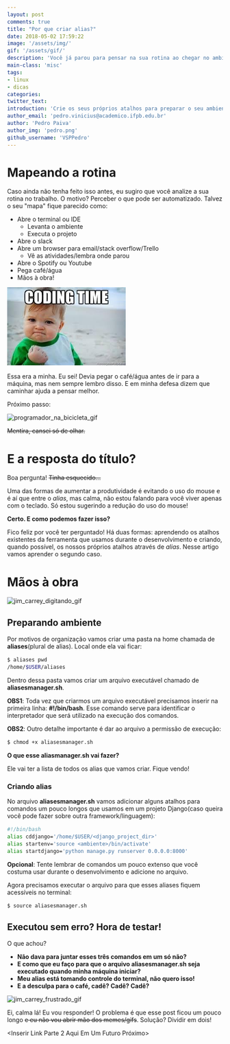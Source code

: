 ```yaml
---
layout: post
comments: true
title: "Por que criar alias?"
date: 2018-05-02 17:59:22
image: '/assets/img/'
gif: '/assets/gif/'
description: 'Você já parou para pensar na sua rotina ao chegar no ambiente de trabalho após ligar a máquina? Quais comandos sempre usa? Quais sistemas sempre abre?'
main-class: 'misc'
tags:
- linux
- dicas
categories:
twitter_text:
introduction: 'Crie os seus próprios atalhos para preparar o seu ambiente de trabalho e tenha a perfeita desculpa para encher o seu café enquanto a máquina os executa.'
author_email: 'pedro.vinicius@academico.ifpb.edu.br'
author: 'Pedro Paiva'
author_img: 'pedro.png'
github_username: 'VSPPedro'
---
```


# Mapeando a rotina

Caso ainda não tenha feito isso antes, eu sugiro que você analize a sua rotina no trabalho. O motivo? Perceber o que pode ser automatizado.
Talvez o seu "mapa" fique parecido como:
- Abre o terminal ou IDE
  - Levanta o ambiente
  - Executa o projeto
- Abre o slack
- Abre um browser para email/stack overflow/Trello
  - Vê as atividades/lembra onde parou
- Abre o Spotify ou Youtube
- Pega café/água
- Mãos à obra!

![imagem_coding_time][coding_time_meme]

Essa era a minha. Eu sei! Devia pegar o café/água antes de ir para a máquina, mas nem sempre lembro disso. E em minha defesa dizem que caminhar ajuda a pensar melhor.

Próximo passo:

![programador_na_bicicleta_gif](https://media1.tenor.com/images/7582f8bd7e7af8a03308a0f1492145bf/tenor.gif?itemid=7990692)

~~Mentira, cansei só de olhar.~~

# E a resposta do título?

Boa pergunta! ~~Tinha esquecido...~~

Uma das formas de aumentar a produtividade é evitando o uso do mouse e é aí que entre o *alias*, mas calma, não estou falando para você viver apenas com o teclado. Só estou sugerindo a redução do uso do mouse!  

**Certo. E como podemos fazer isso?**  

Fico feliz por você ter perguntado! Há duas formas: aprendendo os atalhos existentes da ferramenta que usamos durante o desenvolvimento e criando, quando possível, os nossos próprios atalhos através de *alias*. Nesse artigo vamos aprender o segundo caso.


# Mãos à obra

![jim_carrey_digitando_gif](https://media1.tenor.com/images/505ddb5e0b0e8c3e96b66e1469ef47c1/tenor.gif?itemid=4903969)

## Preparando ambiente

Por motivos de organização vamos criar uma pasta na home chamada de **aliases**(plural de alias). Local onde ela vai ficar:

``` bash
$ aliases pwd
/home/$USER/aliases
```

Dentro dessa pasta vamos criar um arquivo executável chamado de **aliasesmanager.sh**.

**OBS1**: Toda vez que criarmos um arquivo executável precisamos inserir na primeira linha: **#!/bin/bash**. Esse comando serve para identificar o interpretador que será utilizado na execução dos comandos.

**OBS2**: Outro detalhe importante é dar ao arquivo a permissão de execução:
``` bash
$ chmod +x aliasesmanager.sh
```

**O que esse aliasmanager.sh vai fazer?**

Ele vai ter a lista de todos os alias que vamos criar. Fique vendo!

### Criando alias

No arquivo **aliasesmanager.sh** vamos adicionar alguns atalhos para comandos um pouco longos que usamos em um projeto Django(caso queira você pode fazer sobre outra framework/linguagem):

``` bash
#!/bin/bash
alias cddjango='/home/$USER/<django_project_dir>'
alias startenv='source <ambiente>/bin/activate'
alias startdjango='python manage.py runserver 0.0.0.0:8000'
```

**Opcional**: Tente lembrar de comandos um pouco extenso que você costuma usar durante o desenvolvimento e adicione no arquivo.

Agora precisamos executar o arquivo para que esses aliases fiquem acessíveis no terminal:
``` bash
$ source aliasesmanager.sh
```  

## Executou sem erro? Hora de testar!

O que achou?

- **Não dava para juntar esses três comandos em um só não?**
- **E como que eu faço para que o arquivo aliasesmanager.sh seja executado quando minha máquina iniciar?**
- **Meu alias está tomando controle do terminal, não quero isso!**
- **E a desculpa para o café, cadê? Cadê? Cadê?**

![jim_carrey_frustrado_gif](https://media.tenor.com/images/09c075a32556feeb23c5943c3b5bd496/tenor.gif)

Ei, calma lá! Eu vou responder! O problema é que esse post ficou um pouco longo ~~e eu não vou abrir mão dos memes/gifs~~. Solução? Dividir em dois!

<Inserir Link Parte 2 Aqui Em Um Futuro Próximo>


<!-- links -->
[coding_time_meme]:/assets/img/posts/hour_of_code.jpg
[bike]:https://media1.tenor.com/images/7582f8bd7e7af8a03308a0f1492145bf/tenor.gif?itemid=7990692
